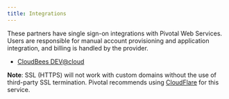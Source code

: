 ```yaml
---
title: Integrations
---
```


These partners have single sign-on integrations with Pivotal Web Services. Users are responsible for manual account provisioning and application integration, and billing is handled by the provider.

* [CloudBees DEV@cloud](./cloudbees/index.html)

**Note**: SSL (HTTPS) will not work with custom domains without the use of
third-party SSL termination.
Pivotal recommends using [CloudFlare](./cloudflare/index.html) for this service.